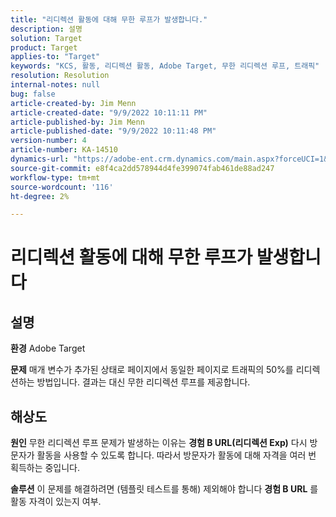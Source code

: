 ```yaml
---
title: "리디렉션 활동에 대해 무한 루프가 발생합니다."
description: 설명
solution: Target
product: Target
applies-to: "Target"
keywords: "KCS, 활동, 리디렉션 활동, Adobe Target, 무한 리디렉션 루프, 트래픽"
resolution: Resolution
internal-notes: null
bug: false
article-created-by: Jim Menn
article-created-date: "9/9/2022 10:11:11 PM"
article-published-by: Jim Menn
article-published-date: "9/9/2022 10:11:48 PM"
version-number: 4
article-number: KA-14510
dynamics-url: "https://adobe-ent.crm.dynamics.com/main.aspx?forceUCI=1&pagetype=entityrecord&etn=knowledgearticle&id=1267b84e-8c30-ed11-9db1-0022480866ad"
source-git-commit: e8f4ca2dd578944d4fe399074fab461de88ad247
workflow-type: tm+mt
source-wordcount: '116'
ht-degree: 2%

---
```


# 리디렉션 활동에 대해 무한 루프가 발생합니다

## 설명


<b>환경</b>
Adobe Target

<b>문제</b>
매개 변수가 추가된 상태로 페이지에서 동일한 페이지로 트래픽의 50%를 리디렉션하는 방법입니다.
결과는 대신 무한 리디렉션 루프를 제공합니다.




## 해상도


<b>원인</b>
무한 리디렉션 루프 문제가 발생하는 이유는 <b>경험 B URL(리디렉션 Exp)</b> 다시 방문자가 활동을 사용할 수 있도록 합니다. 따라서 방문자가 활동에 대해 자격을 여러 번 획득하는 중입니다.

<b>솔루션</b>
이 문제를 해결하려면 (템플릿 테스트를 통해) 제외해야 합니다 <b>경험 B URL</b> 를 활동 자격이 있는지 여부.



